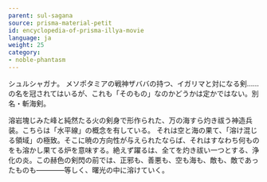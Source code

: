 ```yaml
---
parent: sul-sagana
source: prisma-material-petit
id: encyclopedia-of-prisma-illya-movie
language: ja
weight: 25
category:
- noble-phantasm
---
```


シュルシャガナ。
メソポタミアの戦神ザババの持つ、イガリマと対になる剣……の名を冠されてはいるが、これも「そのもの」なのかどうかは定かではない。別名・斬海剣。

溶岩塊じみた峰と純然たる火の剣身で形作られた、万の海すら灼き祓う神造兵装。こちらは「水平線」の概念を有している。
それは空と海の果て、「溶け混じる領域」の極致。そこに暁の方向性が与えられたならば、それはすなわち何ものをも溶かし果てる炉を意味する。絶えず躍るは、全てを灼き祓い一つとする、浄化の炎。この赫色の剣閃の前では、正邪も、善悪も、空も海も、敵も、敵であったものも――――等しく、曙光の中に溶けていく。
